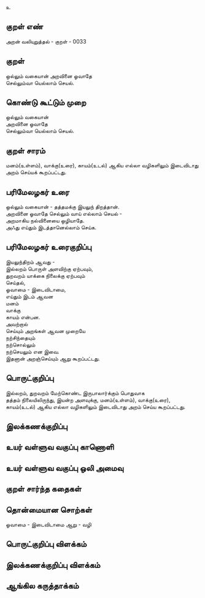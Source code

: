 உ

## குறள் எண் 

அறன் வலியுறுத்தல் - குறள் -  0033

## குறள் 

ஒல்லும் வகையான் அறவினை ஓவாதே  
செல்லும்வா யெல்லாம் செயல்.

## கொண்டு கூட்டும் முறை

ஒல்லும் வகையான்  
அறவினை ஓவாதே  
செல்லும்வா யெல்லாம் செயல்.

## குறள் சாரம் 

மனம்(உள்ளம்), வாக்கு(உரை), காயம்(உடல்) ஆகிய எல்லா வழிகளிலும் 
இடைவிடாது அறம் செய்யக் கூறப்பட்டது.

## பரிமேலழகர் உரை

ஒல்லும் வகையான் - தத்தமக்கு இயலுந் திறத்தான்.  
அறவினை ஓவாதே செல்லும் வாய் எல்லாம் செயல் -  
அறமாகிய நல்வினையை ஒழியாதே.  
அஃது எய்தும் இடத்தானெல்லாம் செய்க.

## பரிமேலழகர் உரைகுறிப்பு 

இயலுந்திறம் ஆவது -  
இல்லறம் பொருள் அளவிற்கு ஏற்பவும்,     
துறவறம் யாக்கை நிலைக்கு ஏற்பவும்  
செய்தல்,  
ஓவாமை - இடைவிடாமை,  
எய்தும் இடம் ஆவன  
மனம்  
வாக்கு   
காயம் என்பன.  
அவற்றால்  
செய்யும் அறங்கள் ஆவன முறையே   
நற்சிந்தையும்   
நற்சொல்லும்   
நற்செயலும் என இவை.  
இதனான் அறஞ்செய்யும் ஆறு கூறப்பட்டது.

## பொருட்குறிப்பு 

இல்லறம், துறவறம் மேற்கொண்ட இருபாலார்க்கும்
பொதுவாக  
தத்தம் நிலையிலிருந்து, இயன்ற அளவுக்கு,
மனம்(உள்ளம்), வாக்கு(உரை), காயம்(உடல்) ஆகிய எல்லா வழிகளிலும் 
இடைவிடாது அறம் செய்ய கூறப்பட்டது.

## இலக்கணக்குறிப்பு  


## உயர் வள்ளுவ வகுப்பு காணொளி


## உயர் வள்ளுவ வகுப்பு ஒலி அமைவு 

 
## குறள் சார்ந்த கதைகள் 


## தொன்மையான சொற்கள்

ஓவாமை - இடைவிடாமை
ஆறு - வழி

## பொருட்குறிப்பு விளக்கம்


## இலக்கணக்குறிப்பு விளக்கம்


## ஆங்கில கருத்தாக்கம் 


